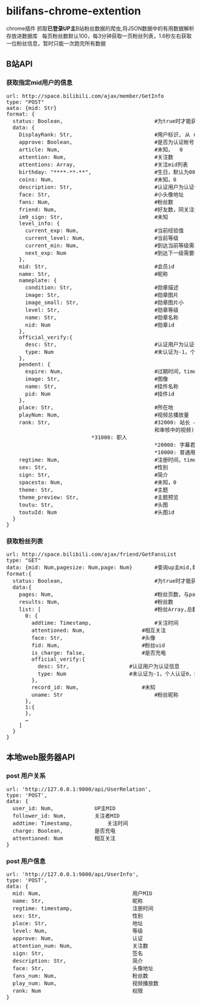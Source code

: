 # bilifans-chrome-extention
chrome插件 抓取<b style="">已登录UP主</b>B站粉丝数据的爬虫,将JSON数据中的有用数据解析存放进数据库  
每页粉丝数默认100，每3分钟获取一页粉丝列表，1.6秒左右获取一位粉丝信息，暂时只能一次跑完所有数据
## B站API
### 获取指定mid用户的信息
<pre>
url: http://space.bilibili.com/ajax/member/GetInfo
type: "POST"
aata: {mid: Str}
format: {
  status: Boolean,                             #为true时才能获取data
  data: {
    DisplayRank: Str,                          #用户标识, 从 rank 衍生出, 影响实际显示的头像边框等
    approve: Boolean,                          #是否为认证帐号
    article: Num,                              #未知，  0
    attention: Num,                            #关注数
    attentions: Array,                         #关注mid列表
    birthday: "****-**-**",                    #生日，默认为0000-01-01
    coins: Num,                                #未知，0
    description: Str,                          #认证用户为认证信息，普通用户为交友宣言
    face: Str,                                 #小头像地址
    fans: Num,                                 #粉丝数
    friend: Num,                               #好友数，同关注数
    im9_sign: Str,                             #未知
    level_info: {
      current_exp: Num,                        #当前经验值
      current_level: Num,                      #当前等级
      current_min: Num,                        #到达当前等级需要的经验值
      next_exp: Num                            #到达下一级需要的经验值
    },
    mid: Str,                                  #会员id
    name: Str,                                 #昵称
    nameplate: {
      condition: Str,                          #勋章描述
      image: Str,                              #勋章图片
      image_small: Str,                        #勋章图片小
      level: Str,                              #勋章等级
      name: Str,                               #勋章名称
      nid: Num                                 #勋章id
    },
    official_verify:{
      desc: Str,                               #认证用户为认证信息
      type: Num                                #未认证为-1，个人认证0，团体认证1
    },
    pendent: {
      expire: Num,                             #过期时间，timestamp
      image: Str,                              #图像
      name: Str,                               #挂件名称
      pid: Num                                 #挂件id
    },
    place: Str,                                #所在地
    playNum: Num,                              #视频总播放量
    rank: Str,                                 #32000: 站长 – 有权限获取所有视频信息 (包括未通过审核
                                               和审核中的视频) 
					       *31000: 职人 
                                               *20000: 字幕君 – 有权限发送逆向弹幕 
                                               *10000: 普通用户
    regtime: Num,                              #注册时间，timestamp
    sex: Str,                                  #性别
    sign: Str,                                 #简介   
    spacesta: Num,                             #未知，0
    theme: Str,                                #主题
    theme_preview: Str,                        #主题预览
    toutu: Str,                                #头图
    toutuId: Num                               #头图id
  }
}
</pre>
### 获取粉丝列表
<pre>
url: http://space.bilibili.com/ajax/friend/GetFansList
type: "GET"
data: {mid: Num,pagesize: Num,page: Num}       #查询up主mid,每页显示粉丝数，粉丝页数
format:{
  status: Boolean,                             #为true时才能获取data
  data:{
    pages: Num,                                #粉丝页数，与pagesize有关
    results: Num,                              #粉丝数
    list: [                                    #粉丝Array,总数为pagesize,最大为100
      0: {
        addtime: Timestamp,                    #关注时间
        attentioned: Num,        	       #相互关注
        face: Str,               	       #头像
        fid: Num,                	       #粉丝uid
        is_charge: false,        	       #是否充电
        official_verify:{
          desc: Str,       		       #认证用户为认证信息
          type: Num        		       #未认证为-1，个人认证0，团体认证1
        },
        record_id: Num,         	       #未知
        uname: Str                             #粉丝昵称
      },
      1:{
      },
      …
    ]
  }
}
</pre>
## 本地web服务器API
### post 用户关系
<pre>
url: 'http://127.0.0.1:9000/api/UserRelation',
type: 'POST',
data: {
  user_id: Num,				UP主MID
  follower_id: Num,			关注者MID
  addtime: Timestamp,			关注时间
  charge: Boolean,			是否充电
  attentioned: Num			相互关注
}
</pre>
### post 用户信息
<pre>
url: 'http://127.0.0.1:9000/api/UserInfo',
type: 'POST',
data: {
  mid: Num,                             用户MID
  name: Str,                            昵称
  regtime: timestamp,                   注册时间
  sex: Str,                             性别
  place: Str,                           地址
  level: Num,                           等级
  approve: Num,                         认证
  attention_num: Num,                   关注数
  sign: Str,                            签名
  description: Str,                     简介
  face: Str,                            头像地址
  fans_num: Num,                        粉丝数
  play_num: Num,                        视频播放数
  rank: Num                             权限
}
</pre>

